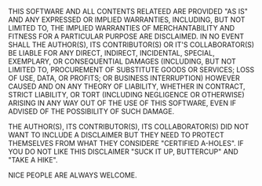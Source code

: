 ﻿THIS SOFTWARE AND ALL CONTENTS RELATEED ARE PROVIDED "AS IS" AND ANY EXPRESSED OR IMPLIED WARRANTIES, 
INCLUDING, BUT NOT LIMITED TO, THE IMPLIED WARRANTIES OF MERCHANTABILITY AND FITNESS FOR A PARTICULAR 
PURPOSE ARE DISCLAIMED. IN NO EVENT SHALL THE AUTHOR(S), ITS CONTRIBUTOR(S) OR IT'S COLLABORATOR(S) 
BE LIABLE FOR ANY DIRECT, INDIRECT, INCIDENTAL, SPECIAL, EXEMPLARY, OR CONSEQUENTIAL DAMAGES 
(INCLUDING, BUT NOT LIMITED TO, PROCUREMENT OF SUBSTITUTE GOODS OR SERVICES; LOSS OF USE, DATA, OR 
PROFITS; OR BUSINESS INTERRUPTION) HOWEVER CAUSED AND ON ANY THEORY OF LIABILITY, WHETHER IN CONTRACT, 
STRICT LIABILITY, OR TORT (INCLUDING NEGLIGENCE OR OTHERWISE) ARISING IN ANY WAY OUT OF THE USE OF 
THIS SOFTWARE, EVEN IF ADVISED OF THE POSSIBILITY OF SUCH DAMAGE. 

THE AUTHOR(S), ITS CONTRIBUTOR(S), ITS COLLABORATOR(S) DID NOT WANT TO INCLUDE A DISCLAIMER 
BUT THEY NEED TO PROTECT THEMSELVES FROM WHAT THEY CONSIDERE "CERTIFIED A-HOLES". 
IF YOU DO NOT LIKE THIS DISCLAIMER "SUCK IT UP, BUTTERCUP" AND "TAKE A HIKE".

NICE PEOPLE ARE ALWAYS WELCOME. 